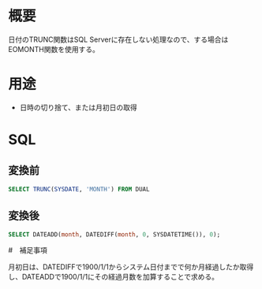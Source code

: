 # 概要

日付のTRUNC関数はSQL Serverに存在しない処理なので、する場合はEOMONTH関数を使用する。

# 用途

* 日時の切り捨て、または月初日の取得

# SQL

## 変換前

```SQL
SELECT TRUNC(SYSDATE, 'MONTH') FROM DUAL
```

## 変換後

```SQL
SELECT DATEADD(month, DATEDIFF(month, 0, SYSDATETIME()), 0);
```

#　補足事項

月初日は、DATEDIFFで1900/1/1からシステム日付までで何か月経過したか取得し、DATEADDで1900/1/1にその経過月数を加算することで求める。
